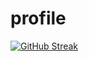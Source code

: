 # profile

[![GitHub Streak](https://streak-stats.demolab.com/?user=curioushumans)](https://git.io/streak-stats)
